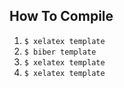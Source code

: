 ## How To Compile

1. `$ xelatex template`
2. `$ biber template`
3. `$ xelatex template`
4. `$ xelatex template`
